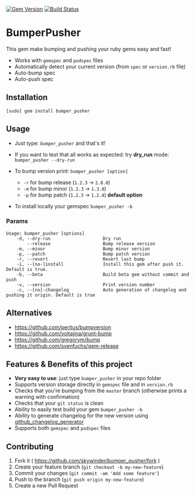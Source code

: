 [![Gem Version](https://badge.fury.io/rb/bumper_pusher.svg)](http://badge.fury.io/rb/bumper_pusher)
[![Build Status](https://travis-ci.org/skywinder/bumper_pusher.svg?branch=master)](https://travis-ci.org/skywinder/bumper_pusher)


# BumperPusher

This gem make bumping and pushing your ruby gems easy and fast!

- Works with `gemspec` and `podspec` files
- Automatically detect your current version (from `spec` or `version.rb` file)
- Auto-bump spec
- Auto-push spec

## Installation
	[sudo] gem install bumper_pusher

## Usage
- Just type: `bumper_pusher` and that's it!
- If you want to test that all works as expected: try **dry_run** mode: `bumper_pusher --dry-run` 
- To bump version print: `bumper_pusher [option]`
	- `-r` for bump release (`1.2.3` -> `2.0.0`)
	- `-m` for bump minor (`1.2.3` -> `1.3.0`)
	- `-p` for bump patch (`1.2.3` -> `1.2.4`) **default option**
	
- To install locally your gemspec `bumper_pusher -b`

### Params
	Usage: bumper_pusher [options]
	    -d, --dry-run                    Dry run
	        --release                    Bump release version
	    -m, --minor                      Bump minor version
	    -p, --patch                      Bump patch version
	    -r, --revert                     Revert last bump
	    -i, --[no-]install               Install this gem after push it. Default is true.
	    -b, --beta                       Build beta gem without commit and push
	    -v, --version                    Print version number
	    -c, --[no]-changelog             Auto generation of changelog and pushing it origin. Default is true

## Alternatives
- https://github.com/peritus/bumpversion
- https://github.com/vojtajina/grunt-bump
- https://github.com/gregorym/bump
- https://github.com/svenfuchs/gem-release

## Features & Benefits of this project

- **Very easy to use**: just type `bumper_pusher` in your repo folder
- Supports version storage directly in `gemspec` file and in `version.rb`
- Checks that you're bumping from the `master` branch (otherwise prints a warning with confirmation)
- Checks that your `git status` is clean
- Ability to easily test build your gem `bumper_pusher -b`
- Ability to generate changelog for the new version using [github_changelog_generator](https://github.com/skywinder/Github-Changelog-Generator)
- Supports both `gemspec` and `podspec` files

## Contributing

1. Fork it ( https://github.com/skywinder/bumper_pusher/fork )
2. Create your feature branch (`git checkout -b my-new-feature`)
3. Commit your changes (`git commit -am 'Add some feature'`)
4. Push to the branch (`git push origin my-new-feature`)
5. Create a new Pull Request
